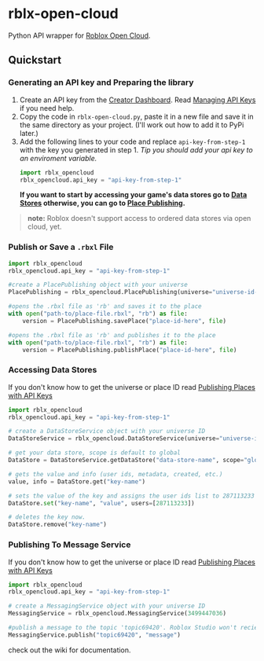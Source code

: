 # rblx-open-cloud
 
Python API wrapper for [Roblox Open Cloud](https://create.roblox.com/docs/open-cloud/index).

## Quickstart

### Generating an API key and Preparing the library

1. Create an API key from the [Creator Dashboard](https://create.roblox.com/credentials). Read [Managing API Keys](https://create.roblox.com/docs/open-cloud/managing-api-keys) if you need help.
2. Copy the code in `rblx-open-cloud.py`, paste it in a new file and save it in the same directory as your project. (I'll work out how to add it to PyPi later.)
3. Add the following lines to your code and replace `api-key-from-step-1` with the key you generated in step 1. *Tip you should add your api key to an enviroment variable.*
    ```py
    import rblx_opencloud
    rblx_opencloud.api_key = "api-key-from-step-1"
    ```
    **If you want to start by accessing your game's data stores go to [Data Stores](#accessing-data-stores) otherwise, you can go to [Place Publishing](#publish-or-save-a-rbxl-file).**
> **note:** Roblox doesn't support access to ordered data stores via open cloud, yet.

### Publish or Save a `.rbxl` File
```py
import rblx_opencloud
rblx_opencloud.api_key = "api-key-from-step-1"

#create a PlacePublishing object with your universe
PlacePublishing = rblx_opencloud.PlacePublishing(universe="universe-id-here")

#opens the .rbxl file as 'rb' and saves it to the place
with open("path-to/place-file.rbxl", "rb") as file:
    version = PlacePublishing.savePlace("place-id-here", file)

#opens the .rbxl file as 'rb' and publishes it to the place
with open("path-to/place-file.rbxl", "rb") as file:
    version = PlacePublishing.publishPlace("place-id-here", file)
```

### Accessing Data Stores

If you don't know how to get the universe or place ID read [Publishing Places with API Keys](https://create.roblox.com/docs/open-cloud/publishing-places-with-api-keys#:~:text=Find%20the%20experience,is%206985028626.)
```py
import rblx_opencloud
rblx_opencloud.api_key = "api-key-from-step-1"

# create a DataStoreService object with your universe ID
DataStoreService = rblx_opencloud.DataStoreService(universe="universe-id-here")

# get your data store, scope is default to global
DataStore = DataStoreService.getDataStore("data-store-name", scope="global")

# gets the value and info (user ids, metadata, created, etc.)
value, info = DataStore.get("key-name")

# sets the value of the key and assigns the user ids list to 287113233
DataStore.set("key-name", "value", users=[287113233])

# deletes the key now.
DataStore.remove("key-name")
```

### Publishing To Message Service
If you don't know how to get the universe or place ID read [Publishing Places with API Keys](https://create.roblox.com/docs/open-cloud/publishing-places-with-api-keys#:~:text=Find%20the%20experience,is%206985028626.)
```py
import rblx_opencloud
rblx_opencloud.api_key = "api-key-from-step-1"

# create a MessagingService object with your universe ID
MessagingService = rblx_opencloud.MessagingService(3499447036)

#publish a message to the topic 'topic69420'. Roblox Studio won't recieve this message, only live game servers.
MessagingService.publish("topic69420", "message")
```
check out the wiki for documentation.